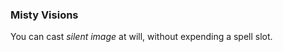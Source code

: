 ### Misty Visions
You can cast *silent image* at will, without expending a spell slot.

<!--

-<< CHANGES >>-
- moved from level-zero
- 1st-level at-will ready by 3rd

-->

